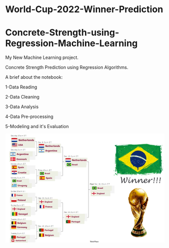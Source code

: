 # World-Cup-2022-Winner-Prediction

# Concrete-Strength-using-Regression-Machine-Learning

My New Machine Learning project.

Concrete Strength Prediction using Regression Algorithms.

A brief about the notebook:

1-Data Reading

2-Data Cleaning

3-Data Analysis

4-Data Pre-processing

5-Modeling and it's Evaluation

![](WorldCupRoad.jpg)
